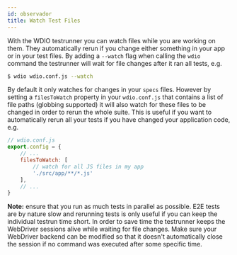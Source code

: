 ```yaml
---
id: observador
title: Watch Test Files
---
```

With the WDIO testrunner you can watch files while you are working on them. They automatically rerun if you change either something in your app or in your test files. By adding a `--watch` flag when calling the `wdio` command the testrunner will wait for file changes after it ran all tests, e.g.

```sh
$ wdio wdio.conf.js --watch
```

By default it only watches for changes in your `specs` files. However by setting a `filesToWatch` property in your `wdio.conf.js` that contains a list of file paths (globbing supported) it will also watch for these files to be changed in order to rerun the whole suite. This is useful if you want to automatically rerun all your tests if you have changed your application code, e.g.

```js
// wdio.conf.js
export.config = {
    // ...
    filesToWatch: [
        // watch for all JS files in my app
        './src/app/**/*.js'
    ],
    // ...
}
```

**Note:** ensure that you run as much tests in parallel as possible. E2E tests are by nature slow and rerunning tests is only useful if you can keep the individual testrun time short. In order to save time the testrunner keeps the WebDriver sessions alive while waiting for file changes. Make sure your WebDriver backend can be modified so that it doesn't automatically close the session if no command was executed after some specific time.